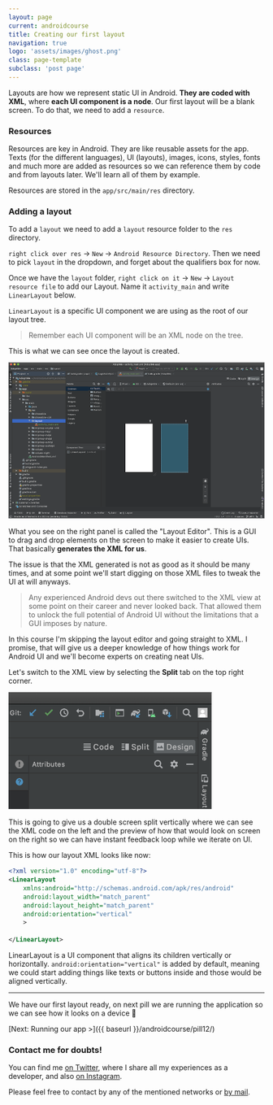 ```yaml
---
layout: page
current: androidcourse
title: Creating our first layout
navigation: true
logo: 'assets/images/ghost.png'
class: page-template
subclass: 'post page'
---
```


Layouts are how we represent static UI in Android. **They are coded with XML**, where **each UI component is a node**. Our first layout will be a blank screen. To do that, we need to add a `resource`.

### Resources

Resources are key in Android. They are like reusable assets for the app. Texts (for the different languages), UI (layouts), images, icons, styles, fonts and much more are added as resources so we can reference them by code and from layouts later. We'll learn all of them by example.

Resources are stored in the `app/src/main/res` directory.

### Adding a layout

To add a `layout` we need to add a `layout` resource folder to the `res` directory.

`right click over res` -> `New` -> `Android Resource Directory`. Then we need to pick `layout` in the dropdown, and forget about the qualifiers box for now.

Once we have the `layout` folder, `right click on it` -> `New` -> `Layout resource file` to add our Layout. Name it `activity_main` and write `LinearLayout` below.

`LinearLayout` is a specific UI component we are using as the root of our layout tree.

> Remember each UI component will be an XML node on the tree.

This is what we can see once the layout is created.

<img src="../../assets/images/our first layout.png" alt="Android Studio" style="width:600px;">

What you see on the right panel is called the "Layout Editor". This is a GUI to drag and drop elements on the screen to make it easier to create UIs. That basically **generates the XML for us**.

The issue is that the XML generated is not as good as it should be many times, and at some point we'll start digging on those XML files to tweak the UI at will anyways.

> Any experienced Android devs out there switched to the XML view at some point on their career and never looked back. That allowed them to unlock the full potential of Android UI without the limitations that a GUI imposes by nature.

In this course I'm skipping the layout editor and going straight to XML. I promise, that will give us a deeper knowledge of how things work for Android UI and we'll become experts on creating neat UIs.

Let's switch to the XML view by selecting the **Split** tab on the top right corner.

<img src="../../assets/images/XML view.png" alt="Android Studio" style="width:400px;">

This is going to give us a double screen split vertically where we can see the XML code on the left and the preview of how that would look on screen on the right so we can have instant feedback loop while we iterate on UI.

This is how our layout XML looks like now:

```xml
<?xml version="1.0" encoding="utf-8"?>
<LinearLayout
    xmlns:android="http://schemas.android.com/apk/res/android"
    android:layout_width="match_parent"
    android:layout_height="match_parent"
    android:orientation="vertical"
    >

</LinearLayout>
```

LinearLayout is a UI component that aligns its children vertically or horizontally. `android:orientation="vertical"` is added by default, meaning we could start adding things like texts or buttons inside and those would be aligned vertically.

---

We have our first layout ready, on next pill we are running the application so we can see how it looks on a device 👀

[Next: Running our app >]({{ baseurl }}/androidcourse/pill12/)

### Contact me for doubts!

You can find me [on Twitter](https://www.twitter.com/JorgeCastilloPR), where I share all my experiences as a developer, and also [on Instagram](https://www.instagram.com/jorgecastillopr).


Please feel free to contact by any of the mentioned networks or [by mail](mailto:jorge.castillo.prz@gmail.com).
